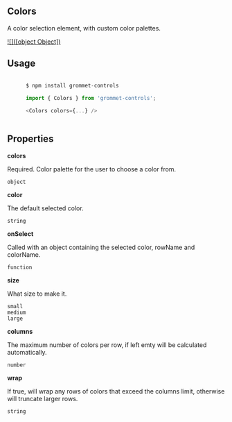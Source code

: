 ## Colors
A color selection element, with custom color palettes.
      

[![]([object Object])](https://github.com/atanasster/grommet-nextjs)
## Usage

```javascript

      $ npm install grommet-controls 
 
      import { Colors } from 'grommet-controls'; 

      <Colors colors={...} />
    
```

## Properties

**colors**

Required. Color palette for the user to choose a color from.

```
object
```

**color**

The default selected color.

```
string
```

**onSelect**

Called with an object containing the selected color, rowName and colorName.

```
function
```

**size**

What size to make it.

```
small
medium
large
```

**columns**

The maximum number of colors per row, if left emty will be calculated automatically.

```
number
```

**wrap**

If true, will wrap any rows of colors that exceed the columns limit, otherwise will truncate larger rows.

```
string
```
  